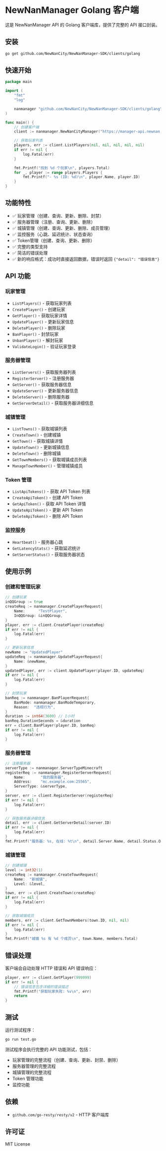# NewNanManager Golang 客户端

这是 NewNanManager API 的 Golang 客户端库，提供了完整的 API 接口封装。

## 安装

```bash
go get github.com/NewNanCity/NewNanManager-SDK/clients/golang
```

## 快速开始

```go
package main

import (
    "fmt"
    "log"

    nanmanager "github.com/NewNanCity/NewNanManager-SDK/clients/golang"
)

func main() {
    // 创建客户端
    client := nanmanager.NewNanCityManager("https://manager-api.newnan.city", "your-api-token")

    // 获取玩家列表
    players, err := client.ListPlayers(nil, nil, nil, nil, nil)
    if err != nil {
        log.Fatal(err)
    }

    fmt.Printf("找到 %d 个玩家\n", players.Total)
    for _, player := range players.Players {
        fmt.Printf("- %s (ID: %d)\n", player.Name, player.ID)
    }
}
```

## 功能特性

- ✅ 玩家管理（创建、查询、更新、删除、封禁）
- ✅ 服务器管理（注册、查询、更新、删除）
- ✅ 城镇管理（创建、查询、更新、删除、成员管理）
- ✅ 监控服务（心跳、延迟统计、状态查询）
- ✅ Token管理（创建、查询、更新、删除）
- ✅ 完整的类型支持
- ✅ 简洁的错误处理
- ✅ 新的响应格式：成功时直接返回数据，错误时返回 `{"detail": "错误信息"}`

## API 功能

### 玩家管理
- `ListPlayers()` - 获取玩家列表
- `CreatePlayer()` - 创建玩家
- `GetPlayer()` - 获取玩家详情
- `UpdatePlayer()` - 更新玩家信息
- `DeletePlayer()` - 删除玩家
- `BanPlayer()` - 封禁玩家
- `UnbanPlayer()` - 解封玩家
- `ValidateLogin()` - 验证玩家登录

### 服务器管理
- `ListServers()` - 获取服务器列表
- `RegisterServer()` - 注册服务器
- `GetServer()` - 获取服务器信息
- `UpdateServer()` - 更新服务器信息
- `DeleteServer()` - 删除服务器
- `GetServerDetail()` - 获取服务器详细信息

### 城镇管理
- `ListTowns()` - 获取城镇列表
- `CreateTown()` - 创建城镇
- `GetTown()` - 获取城镇详情
- `UpdateTown()` - 更新城镇信息
- `DeleteTown()` - 删除城镇
- `GetTownMembers()` - 获取城镇成员列表
- `ManageTownMember()` - 管理城镇成员

### Token 管理
- `ListApiTokens()` - 获取 API Token 列表
- `CreateApiToken()` - 创建 API Token
- `GetApiToken()` - 获取 API Token 详情
- `UpdateApiToken()` - 更新 API Token
- `DeleteApiToken()` - 删除 API Token

### 监控服务
- `Heartbeat()` - 服务器心跳
- `GetLatencyStats()` - 获取延迟统计
- `GetServerStatus()` - 获取服务器状态

## 使用示例

### 创建和管理玩家

```go
// 创建玩家
inQQGroup := true
createReq := nanmanager.CreatePlayerRequest{
    Name:      "TestPlayer",
    InQQGroup: &inQQGroup,
}
player, err := client.CreatePlayer(createReq)
if err != nil {
    log.Fatal(err)
}

// 更新玩家信息
newName := "UpdatedPlayer"
updateReq := nanmanager.UpdatePlayerRequest{
    Name: &newName,
}
updatedPlayer, err := client.UpdatePlayer(player.ID, updateReq)
if err != nil {
    log.Fatal(err)
}

// 封禁玩家
banReq := nanmanager.BanPlayerRequest{
    BanMode: nanmanager.BanModeTemporary,
    Reason:  "违规行为",
}
duration := int64(3600) // 1小时
banReq.DurationSeconds = &duration
err = client.BanPlayer(player.ID, banReq)
if err != nil {
    log.Fatal(err)
}
```

### 服务器管理

```go
// 注册服务器
serverType := nanmanager.ServerTypeMinecraft
registerReq := nanmanager.RegisterServerRequest{
    Name:       "我的服务器",
    Address:    "mc.example.com:25565",
    ServerType: &serverType,
}
server, err := client.RegisterServer(registerReq)
if err != nil {
    log.Fatal(err)
}

// 获取服务器详细信息
detail, err := client.GetServerDetail(server.ID)
if err != nil {
    log.Fatal(err)
}
fmt.Printf("服务器: %s, 在线: %t\n", detail.Server.Name, detail.Status.Online)
```

### 城镇管理

```go
// 创建城镇
level := int32(1)
createReq := nanmanager.CreateTownRequest{
    Name:  "新城镇",
    Level: &level,
}
town, err := client.CreateTown(createReq)
if err != nil {
    log.Fatal(err)
}

// 获取城镇成员
members, err := client.GetTownMembers(town.ID, nil, nil)
if err != nil {
    log.Fatal(err)
}
fmt.Printf("城镇 %s 有 %d 个成员\n", town.Name, members.Total)
```

## 错误处理

客户端会自动处理 HTTP 错误和 API 错误响应：

```go
player, err := client.GetPlayer(999999)
if err != nil {
    // 错误信息包含详细的错误描述
    fmt.Printf("获取玩家失败: %v\n", err)
    return
}
```

## 测试

运行测试程序：

```bash
go run test.go
```

测试程序会执行完整的 API 功能测试，包括：
- 玩家管理的完整流程（创建、查询、更新、封禁、删除）
- 服务器管理的完整流程
- 城镇管理的完整流程
- Token 管理功能
- 监控功能

## 依赖

- `github.com/go-resty/resty/v2` - HTTP 客户端库

## 许可证

MIT License
